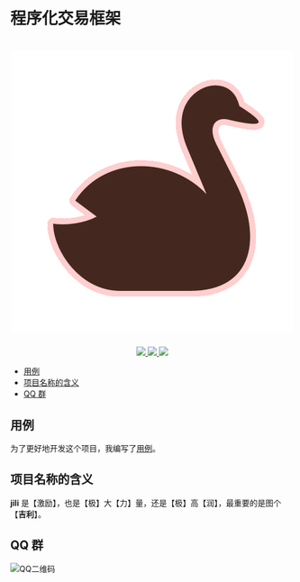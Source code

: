 # 程序化交易框架

<h1 align="center"><img src="./logo.png" alt=""></h1>
<p align="center">
<a href="https://www.travis-ci.org/aQuaYi/jili">
  <img src="https://www.travis-ci.org/aQuaYi/jili.svg?branch=master" />
</a>
<a href="https://codecov.io/gh/aQuaYi/jili">
  <img src="https://codecov.io/gh/aQuaYi/jili/branch/master/graph/badge.svg" />
</a>
<a href="https://golang.google.cn">
  <img src="https://img.shields.io/badge/Golang-1.13+-blue.svg" />
</a>
</p>

- [用例](#%e7%94%a8%e4%be%8b)
- [项目名称的含义](#%e9%a1%b9%e7%9b%ae%e5%90%8d%e7%a7%b0%e7%9a%84%e5%90%ab%e4%b9%89)
- [QQ 群](#qq-%e7%be%a4)

## 用例

为了更好地开发这个项目，我编写了[用例](UseCase)。

## 项目名称的含义

**jili** 是【激励】，也是【极】大【力】量，还是【极】高【润】，最重要的是图个【**吉利**】。

## QQ 群

![QQ二维码](https://user-images.githubusercontent.com/6028869/67827619-7e149180-fb0b-11e9-8411-ef7d1ff81828.png)
